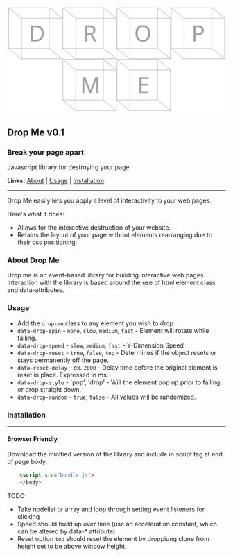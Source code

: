 <h1 align='center'>
    <a href="">
        <img src='res/dropme.svg' width="500px">
    </a>
</h1>

## Drop Me v0.1
### Break your page apart

Javascript library for destroying your page.

__Links:__ [About](#about-drop-me) | [Usage](#Usage) | [Installation](#installation)

---
Drop Me easily lets you apply a level of interactivity to your web pages.

Here's what it does:

* Allows for the interactive destruction of your website.
* Retains the layout of your page without elements rearranging due to their css positioning.


### About Drop Me

Drop me is an event-based library for building interactive web pages.  Interaction with the library is based around the use of html element class and data-attributes.




### Usage
- Add the `drop-me` class to any element you wish to drop
- `data-drop-spin` - `none`, `slow`, `medium`, `fast` - Element will rotate while falling.
- `data-drop-speed` - `slow`, `medium`, `fast` - Y-Dimension Speed
- `data-drop-reset` - `true`, `false`, `top` - Determines if the object resets or stays permanently off the page.
- `data-reset-delay` - ex. `2000` - Delay time before the original element is reset in place. Expressed in ms.
- `data-drop-style` - `pop', 'drop' - Will the element pop up prior to falling, or drop straight down.
- `data-drop-random` - `true`, `false` - All values will be randomized.


### Installation
---
#### Browser Friendly
Download the minified version of the library and include in script tag at end of page body.


```html
    <script src="bundle.js">
    </body>
```



TODO
- Take nodelist or array and loop through setting event listeners for clicking
- Speed should build up over time (use an acceleration constant, which can be altered by data-* attribute)
- Reset option `top` should reset the element by droppiung clone from height set to be above window height.
